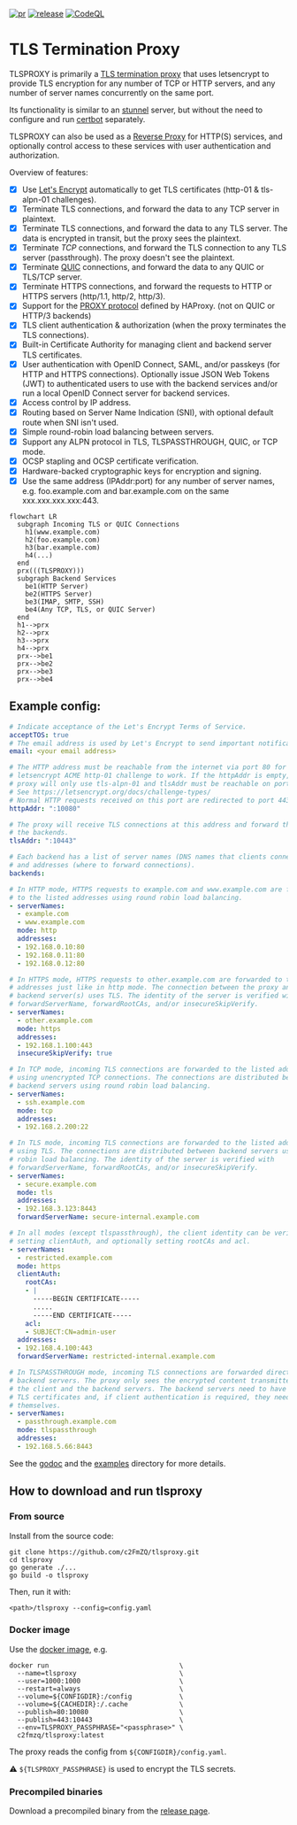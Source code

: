 [![pr](https://github.com/c2FmZQ/tlsproxy/actions/workflows/pr.yml/badge.svg?branch=main)](https://github.com/c2FmZQ/tlsproxy/actions/workflows/pr.yml)
[![release](https://github.com/c2FmZQ/tlsproxy/actions/workflows/release.yml/badge.svg)](https://github.com/c2FmZQ/tlsproxy/actions/workflows/release.yml)
[![CodeQL](https://github.com/c2FmZQ/tlsproxy/actions/workflows/github-code-scanning/codeql/badge.svg?branch=main)](https://github.com/c2FmZQ/tlsproxy/actions/workflows/github-code-scanning/codeql)

# TLS Termination Proxy

TLSPROXY is primarily a [TLS termination proxy](https://en.wikipedia.org/wiki/TLS_termination_proxy) that uses letsencrypt to provide TLS encryption for any number of TCP or HTTP servers, and any number of server names concurrently on the same port.

Its functionality is similar to an [stunnel](https://www.stunnel.org/) server, but without the need to configure and run [certbot](https://certbot.eff.org/) separately.

TLSPROXY can also be used as a [Reverse Proxy](https://en.wikipedia.org/wiki/Reverse_proxy) for HTTP(S) services, and optionally control access to these services with user authentication and authorization.

Overview of features:

* [x] Use [Let's Encrypt](https://letsencrypt.org/) automatically to get TLS certificates (http-01 & tls-alpn-01 challenges).
* [x] Terminate TLS connections, and forward the data to any TCP server in plaintext.
* [x] Terminate TLS connections, and forward the data to any TLS server. The data is encrypted in transit, but the proxy sees the plaintext.
* [x] Terminate _TCP_ connections, and forward the TLS connection to any TLS server (passthrough). The proxy doesn't see the plaintext.
* [x] Terminate [QUIC](https://github.com/c2FmZQ/tlsproxy/blob/main/docs/QUIC.md) connections, and forward the data to any QUIC or TLS/TCP server.
* [x] Terminate HTTPS connections, and forward the requests to HTTP or HTTPS servers (http/1.1, http/2, http/3).
* [x] Support for the [PROXY protocol](https://github.com/haproxy/haproxy/blob/master/doc/proxy-protocol.txt) defined by HAProxy. (not on QUIC or HTTP/3 backends)
* [x] TLS client authentication & authorization (when the proxy terminates the TLS connections).
* [x] Built-in Certificate Authority for managing client and backend server TLS certificates.
* [x] User authentication with OpenID Connect, SAML, and/or passkeys (for HTTP and HTTPS connections). Optionally issue JSON Web Tokens (JWT) to authenticated users to use with the backend services and/or run a local OpenID Connect server for backend services.
* [x] Access control by IP address.
* [x] Routing based on Server Name Indication (SNI), with optional default route when SNI isn't used.
* [x] Simple round-robin load balancing between servers.
* [x] Support any ALPN protocol in TLS, TLSPASSTHROUGH, QUIC, or TCP mode.
* [x] OCSP stapling and OCSP certificate verification.
* [x] Hardware-backed cryptographic keys for encryption and signing.
* [x] Use the same address (IPAddr:port) for any number of server names, e.g. foo.example.com and bar.example.com on the same xxx.xxx.xxx.xxx:443.

```mermaid
flowchart LR
  subgraph Incoming TLS or QUIC Connections
    h1(www.example.com)
    h2(foo.example.com)
    h3(bar.example.com)
    h4(...)
  end
  prx(((TLSPROXY)))
  subgraph Backend Services
    be1(HTTP Server)
    be2(HTTPS Server)
    be3(IMAP, SMTP, SSH)
    be4(Any TCP, TLS, or QUIC Server)
  end
  h1-->prx
  h2-->prx
  h3-->prx
  h4-->prx
  prx-->be1
  prx-->be2
  prx-->be3
  prx-->be4
```

## Example config:

```yaml
# Indicate acceptance of the Let's Encrypt Terms of Service.
acceptTOS: true
# The email address is used by Let's Encrypt to send important notifications.
email: <your email address>

# The HTTP address must be reachable from the internet via port 80 for the
# letsencrypt ACME http-01 challenge to work. If the httpAddr is empty, the
# proxy will only use tls-alpn-01 and tlsAddr must be reachable on port 443.
# See https://letsencrypt.org/docs/challenge-types/
# Normal HTTP requests received on this port are redirected to port 443.
httpAddr: ":10080"

# The proxy will receive TLS connections at this address and forward them to
# the backends.
tlsAddr: ":10443"

# Each backend has a list of server names (DNS names that clients connect to),
# and addresses (where to forward connections).
backends:

# In HTTP mode, HTTPS requests to example.com and www.example.com are forwarded
# to the listed addresses using round robin load balancing.
- serverNames:
  - example.com
  - www.example.com
  mode: http
  addresses:
  - 192.168.0.10:80
  - 192.168.0.11:80
  - 192.168.0.12:80

# In HTTPS mode, HTTPS requests to other.example.com are forwarded to the listed
# addresses just like in http mode. The connection between the proxy and the
# backend server(s) uses TLS. The identity of the server is verified with
# forwardServerName, forwardRootCAs, and/or insecureSkipVerify.
- serverNames:
  - other.example.com
  mode: https
  addresses:
  - 192.168.1.100:443
  insecureSkipVerify: true

# In TCP mode, incoming TLS connections are forwarded to the listed addresses
# using unencrypted TCP connections. The connections are distributed between
# backend servers using round robin load balancing.
- serverNames:
  - ssh.example.com
  mode: tcp
  addresses:
  - 192.168.2.200:22

# In TLS mode, incoming TLS connections are forwarded to the listed addresses
# using TLS. The connections are distributed between backend servers using round
# robin load balancing. The identity of the server is verified with
# forwardServerName, forwardRootCAs, and/or insecureSkipVerify.
- serverNames:
  - secure.example.com
  mode: tls
  addresses:
  - 192.168.3.123:8443
  forwardServerName: secure-internal.example.com

# In all modes (except tlspassthrough), the client identity can be verified by
# setting clientAuth, and optionally setting rootCAs and acl.
- serverNames:
  - restricted.example.com
  mode: https
  clientAuth:
    rootCAs:
    - |
      -----BEGIN CERTIFICATE-----
      .....
      -----END CERTIFICATE-----
    acl:
    - SUBJECT:CN=admin-user
  addresses:
  - 192.168.4.100:443
  forwardServerName: restricted-internal.example.com

# In TLSPASSTHROUGH mode, incoming TLS connections are forwarded directly to the
# backend servers. The proxy only sees the encrypted content transmitted between
# the client and the backend servers. The backend servers need to have their own
# TLS certificates and, if client authentication is required, they need to do it
# themselves.
- serverNames:
  - passthrough.example.com
  mode: tlspassthrough
  addresses:
  - 192.168.5.66:8443
```

See the [godoc](https://pkg.go.dev/github.com/c2FmZQ/tlsproxy/proxy#section-documentation) and the [examples](https://github.com/c2FmZQ/tlsproxy/blob/main/examples) directory for more details.


## How to download and run tlsproxy

### From source

Install from the source code:
```console
git clone https://github.com/c2FmZQ/tlsproxy.git
cd tlsproxy
go generate ./...
go build -o tlsproxy
```

Then, run it with:
```console
<path>/tlsproxy --config=config.yaml
```

### Docker image

Use the [docker image](https://hub.docker.com/r/c2fmzq/tlsproxy), e.g.
```console
docker run                                 \
  --name=tlsproxy                          \
  --user=1000:1000                         \
  --restart=always                         \
  --volume=${CONFIGDIR}:/config            \
  --volume=${CACHEDIR}:/.cache             \
  --publish=80:10080                       \
  --publish=443:10443                      \
  --env=TLSPROXY_PASSPHRASE="<passphrase>" \
  c2fmzq/tlsproxy:latest
```

The proxy reads the config from `${CONFIGDIR}/config.yaml`.

:warning: `${TLSPROXY_PASSPHRASE}` is used to encrypt the TLS secrets.

### Precompiled binaries

Download a precompiled binary from the [release page](https://github.com/c2FmZQ/tlsproxy/releases).

